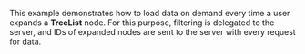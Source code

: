This example demonstrates how to&nbsp;load data on&nbsp;demand every time a&nbsp;user expands a&nbsp;**TreeList** node. For this purpose, filtering is&nbsp;delegated to&nbsp;the server, and IDs of&nbsp;expanded nodes are sent to&nbsp;the server with every request for data.